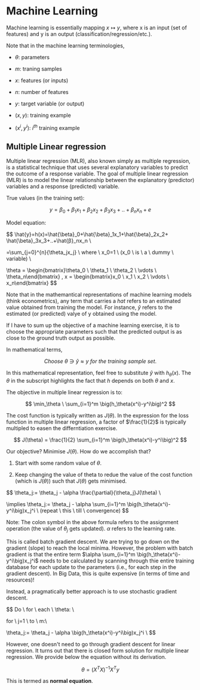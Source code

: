 # Machine Learning

Machine learning is essentially mapping $x \mapsto y$, where x is an input (set of features) and y is an output (classification/regression/etc.).

Note that in the machine learning terminologies,

- $\theta$: parameters

- $m$: traning samples

- $x$: features (or inputs)

- $n$: number of features

- $y$: target variable (or output)

- $(x,y)$: training example

- $(x^{i},y^{i})$: $i^{th}$ training example

## Multiple Linear regression

Multiple linear regression (MLR), also known simply as multiple regression, is a statistical technique that uses several explanatory variables to predict the outcome of a response variable. The goal of multiple linear regression (MLR) is to model the linear relationship between the explanatory (predictor) variables and a response (predicted) variable.

True values (in the training set):

$$
y= \beta_0+\beta_1x_1+\beta_2x_2+\beta_3x_3+..+\beta_nx_n+e
$$

Model equation:

$$
\hat{y}=h(x)=\hat{\beta}_0+\hat{\beta}_1x_1+\hat{\beta}_2x_2+
\hat{\beta}_3x_3+..+\hat{β}_nx_n \\

=\sum_{j=0}^{n}{\theta_jx_j} \ where \ x_0=1 \ 
(x_0 \ is \ a \ dummy \ variable) \\

\theta = \begin{bmatrix}\theta_0 \\ \theta_1 \\ \theta_2 \\ \vdots \\ 
\theta_n\end{bmatrix} , x = \begin{bmatrix}x_0 \\ x_1 \\ x_2 \\ \vdots \\ 
x_n\end{bmatrix}
$$

Note that in the mathemantical representations of machine learning models (think econometrics), any term that carries a *hat* refers to an estimated value obtained from training the model. For instance, $\hat y$ refers to the estimated (or predicted) valye of y obtained using the model.

If I have to sum up the objective of a machine learning exercise, it is to choose the appropriate parameters such that the predicted output is as close to the ground truth output as possible.

In mathematical terms,

$$
Choose \ \theta \ni \hat y \approx y 
\ for \ the \ training \ sample \ set.
$$

In this mathematical representation, feel free to substitute $\hat y$ with $h_\theta(x)$. The $\theta$ in the subscript highlights the fact that $h$ depends on both $\theta$ and $x$.

The objective in multiple linear regression is to:

$$
\min_\theta \ \sum_{i=1}^m \big(h_\theta(x^i)-y^i\big)^2
$$

The cost function is typically written as $J(\theta)$. In the expression for the loss function in multiple linear regression, a factor of $\frac{1}{2}$ is typically multipled to easen the differntiation exercise.

$$
J(\theta) = \frac{1}{2} \sum_{i=1}^m \big(h_\theta(x^i)-y^i\big)^2
$$

Our objective? Minimise $J(\theta)$. How do we accomplish that? 

1. Start with some random value of $\theta$.

2. Keep changing the value of theta to redue the value of the cost function $\big($which is $J(\theta)\big)$ such that $J(\theta)$ gets minimised.

$$
\theta_j:= \theta_j - 
\alpha \frac{\partial}{\theta_j}J(\theta) \\


\implies \theta_j:= \theta_j - 
\alpha \sum_{i=1}^m \big(h_\theta(x^i)-y^i\big)x_j^i \\
(repeat \ this \ till \ convergence)
$$

Note: The colon symbol in the above formula refers to the assignment operation (the value of $\theta_j$ gets updated). $\alpha$ refers to the learning rate.

This is called batch gradient descent. We are trying to go down on the gradient (slope) to reach the local minima. However, the problem with batch gradient is that the entire term $\alpha \sum_{i=1}^m \big(h_\theta(x^i)-y^i\big)x_j^i$ needs to be calculated by scanning through thie entire training database for each update to the parameters (i.e., for each step in the gradient descent). In Big Data, this is quite expensive (in terms of time and resources)!

Instead, a pragmatically better approach is to use stochastic gradient descent.

$$
Do \ for \ each \ \theta: \\

for \ j=1 \ to \ m:\\

\theta_j:= \theta_j - \alpha \big(h_\theta(x^i)-y^i\big)x_j^i \\
$$

However, one doesn't need to go through gradient descent for linear regression. It turns out that there is closed form solution for multiple linear regression. We provide below the equation without its derivation.

$$
\theta = (X^TX)^{-1}X^Ty
$$

This is termed as **normal equation**.
